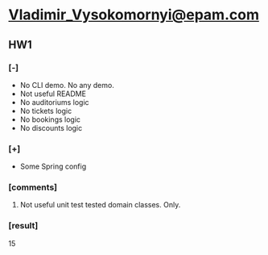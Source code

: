 
Vladimir_Vysokomornyi@epam.com
==============================

## HW1

### [-]
- No CLI demo. No any demo.
- Not useful README
- No auditoriums logic
- No tickets logic
- No bookings logic
- No discounts logic

### [+]
+ Some Spring config

### [comments]
1. Not useful unit test tested domain classes. Only.

### [result]
15
